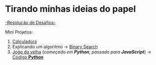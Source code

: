 # Tirando minhas ideias do papel

[-Resolução de Desafios-](https://henrygoncalvess.github.io/meus-projetos/desafios/desafios)

Mini Projetos:

1. [Calculadora](https://henrygoncalvess.github.io/Projetos/calculadora/escola/calc)<br>
1. Explicando um algoritmo -> [Binary Search](https://henrygoncalvess.github.io/Projetos/binary_search/index)<br>
1. [Jogo da velha](https://henrygoncalvess.github.io/Projetos/jogo_velha/index) (*começado em **Python**, passado para **JavaScript***) -> [Código **Python**](https://henrygoncalvess.github.io/Projetos/jogo_velha/cod_python/cod)